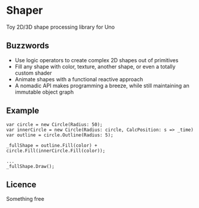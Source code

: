 Shaper
======

Toy 2D/3D shape processing library for Uno

Buzzwords
---------

- Use logic operators to create complex 2D shapes out of primitives
- Fill any shape with color, texture, another shape, or even a totally custom shader
- Animate shapes with a functional reactive approach
- A nomadic API makes programming a breeze, while still maintaining an immutable object graph  

Example
-------

    var circle = new Circle(Radius: 50);
    var innerCircle = new Circle(Radius: circle, CalcPosition: s => _time)
    var outline = circle.Outline(Radius: 5);
    
    _fullShape = outline.Fill(color) + circle.Fill(innerCircle.Fill(color));
    
    ...
    _fullShape.Draw();

Licence
-------

Something free
